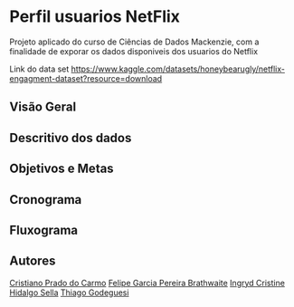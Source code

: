 # Perfil usuarios NetFlix
Projeto aplicado do curso de Ciências de Dados Mackenzie, com a finalidade de exporar os dados disponiveis dos usuarios do Netflix

Link do data set
https://www.kaggle.com/datasets/honeybearugly/netflix-engagment-dataset?resource=download

## Visão Geral

## Descritivo dos dados

## Objetivos e Metas

## Cronograma

## Fluxograma 



## Autores
[Cristiano Prado do Carmo](CristianoPradoCarmo.md)
[Felipe Garcia Pereira Brathwaite](FelipeGarciaPereiraBrathwaite.md)
[Ingryd Cristine Hidalgo Sella](IngrydCristineHidalgoSella.md)
[Thiago Godeguesi](ThiagoGodeguesi.md)
